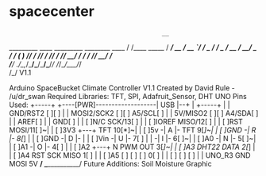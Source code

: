 # spacecenter
                                               __
   _________  ____ _________  ________  ____  / /____  _____
  / ___/ __ \/ __ `/ ___/ _ \/ ___/ _ \/ __ \/ __/ _ \/ ___/
 (__  ) /_/ / /_/ / /__/  __/ /__/  __/ / / / /_/  __/ /    
/____/ .___/\__,_/\___/\___/\___/\___/_/ /_/\__/\___/_/     
    /_/ V1.1
       
  Arduino SpaceBucket Climate Controller V1.1
  Created by David Rule - /u/dr_swan
  Required Libraries: TFT, SPI, Adafruit_Sensor, DHT
  UNO Pins Used:
                                      +-----+
         +----[PWR]-------------------| USB |--+
         |                            +-----+  |
         |         GND/RST2  [ ][ ]            |
         |       MOSI2/SCK2  [ ][ ]  A5/SCL[ ] |
         |          5V/MISO2 [ ][ ]  A4/SDA[ ] |
         |                             AREF[ ] |
         |                              GND[ ] |
         | [ ]N/C                    SCK/13[ ] |
         | [ ]IOREF                 MISO/12[ ] |
         | [ ]RST                   MOSI/11[ ]~|
         | [ ]3V3    +---+           TFT 10[*]~|
         | [ ]5v    -| A |-           TFT 9[*]~|
         | [ ]GND   -| R |-               8[*] |
         | [ ]GND   -| D |-                    |
         | [ ]Vin   -| U |-               7[ ] |
         |          -| I |-               6[ ]~|
         | [ ]A0    -| N |-               5[ ]~|
         | [ ]A1    -| O |-               4[ ] |
         | [ ]A2     +---+      N PWM OUT 3[*]~|
         | [ ]A3               DHT22 DATA 2[*] |
         | [ ]A4      RST SCK MISO        1[ ] |
         | [ ]A5      [ ] [ ] [ ]         0[ ] |
         |            [ ] [ ] [ ]              |
         |  UNO_R3    GND MOSI 5V  ____________/
          \_______________________/
Future Additions: Soil Moisture Graphic
